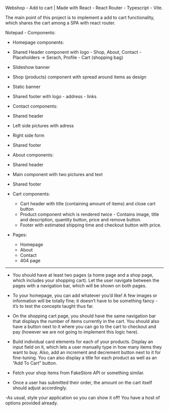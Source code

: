 Webshop - Add to cart | Made with React - React Router - Typescript - Vite.

The main point of this project is to implement a add to cart functionality, which shares the cart among a SPA with react router.

Notepad - Components: 

  - Homepage components: 

   - Shared Header component with logo - Shop, About, Contact - Placeholders -> Serach, Profile - Cart (shopping bag)
   - Slideshow banner 
   - Shop (products) component with spread around items as design
   - Static banner
   - Shared footer with logo - address - links

  - Contact components:
   
   - Shared header
   - Left side pictures with adress
   - Right side form
   - Shared footer

  - About components:

   - Shared header
   - Main component with two pictures and text
   - Shared footer

  - Cart components:

    - Cart header with title (containing amount of items) and close cart button
    - Product component which is rendered twice - Contains image, title and description, quantity button, price and remove button.
    - Footer with estimated shipping time and checkout button with price.

- Pages:

  - Homepage
  - About 
  - Contact
  - 404 page

----------------------------------------------------------------------------------------------------------------------------------------

- You should have at least two pages (a home page and a shop page, which includes your shopping cart). Let the user navigate between the pages with a navigation bar, which will be shown on both pages.

- To your homepage, you can add whatever you’d like! A few images or information will be totally fine; it doesn’t have to be something fancy - it’s to test the concepts taught thus far.

- On the shopping cart page, you should have the same navigation bar that displays the number of items currently in the cart. You should also have a button next to it where you can go to the cart to checkout and pay (however we are not going to implement this logic here).

- Build individual card elements for each of your products. Display an input field on it, which lets a user manually type in how many items they want to buy. Also, add an increment and decrement button next to it for fine-tuning. You can also display a title for each product as well as an “Add To Cart” button.

- Fetch your shop items from FakeStore API or something similar.

- Once a user has submitted their order, the amount on the cart itself should adjust accordingly.

-As usual, style your application so you can show it off! You have a host of options provided already.